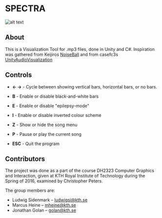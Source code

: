 # SPECTRA

![alt text](http://i.imgur.com/V2FPcuj.png "Spectra Screenshot - Horizontal bars with black-and-white mode on")

## About
This is a Visualization Tool for .mp3 files, done in Unity and C#. Inspiration was gathered from Keijiros [NoiseBall](https://github.com/keijiro/NoiseBall/blob/master/README.md) and from casefc3s [UnityAudioVisualization](https://github.com/casefc3s/Unity-AudioVisualization-)

## Controls
*  **← →** - Cycle between showing vertical bars, horizontal bars, or no bars.

* **B** - Enable or disable black-and-white bars
* **E** - Enable or disable "epilepsy-mode"
* **I** - Enable or disable inverted colour scheme

* **Z** - Show or hide the song menu
* **P** - Pause or play the current song

* **ESC** - Quit the program

## Contributors
The project was done as a part of the course DH2323 Computer Graphics and Interaction, given at KTH Royal Institute of Technology during the Spring of 2016, examined by Christopher Peters.

The group members are:
* Ludwig Sidenmark – ludwigsi@kth.se
* Marcus Heine – mheine@kth.se
* Jonathan Golan – golan@kth.se
